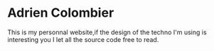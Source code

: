 # Adrien Colombier

This is my personnal website,if the design of the techno I'm using is interesting you I let all the source code free to read.
